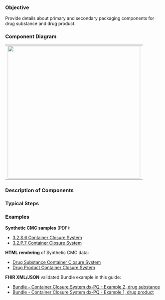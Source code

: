 ### Objective
Provide details about primary and secondary packaging components for drug substance and drug product.

### Component Diagram
<table>
<tr><td><img src="container_closure_system.png" width="425"/></td></tr>
</table>
 
### Description of Components

### Typical Steps

### Examples
<html>
<body>
<p><b>Synthetic CMC samples</b> (PDF):</p>
<ul>
<li><a href="https://github.com/HL7/uv-dx-pq/raw/master/input/examples-pdf/3.2.S.6_Container_Closure_System.pdf ">3.2.S.6 Container Closure System</a></li>
<li><a href="https://github.com/HL7/uv-dx-pq/raw/master/input/examples-pdf/3.2.P.7_Container_Closure_System.pdf ">3.2.P.7 Container Closure System</a></li>
</ul>
<p><b>HTML rendering</b> of Synthetic CMC data:</p>
<ul><li><a href="container_rend_s.html">Drug Substance Container Closure System</a> </li>
<li><a href="container_rend_p.html">Drug Product Container Closure System</a> </li></ul>

<p><b>FHIR XML/JSON</b> validated Bundle example in this guide:</p>
<ul><li><a href="https://build.fhir.org/ig/HL7/uv-dx-pq/branches/master/undle-bundle-container-closure-system-dxpq-ex2-sub.html">Bundle - Container Closure System dx-PQ - Example 2, drug substance</a></li>
<li><a href="https://build.fhir.org/ig/HL7/uv-dx-pq/branches/master/Bundle-bundle-container-closure-system-dxpq-ex1-prod.html">Bundle - Container Closure System dx-PQ - Example 1, drug product</a></li>
</ul>
</body>
</html>